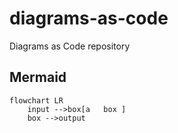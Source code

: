 # diagrams-as-code
Diagrams as Code repository

## Mermaid
```mermaid
flowchart LR
    input -->box[a   box ]
    box -->output
```